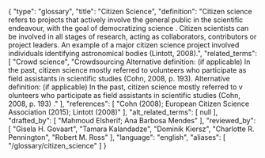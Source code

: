 {
    "type": "glossary",
    "title": "Citizen Science",
    "definition": "Citizen science refers to projects that actively involve the general public in the scientific endeavour, with the goal of democratizing science . Citizen scientists can be involved in all stages of research, acting as collaborators, contributors or project leaders. An example of a major citizen science project involved individuals identifying astronomical bodies (Lintott, 2008).",
    "related_terms": [
        "Crowd science",
        "Crowdsourcing Alternative definition: (if applicable) In the past, citizen science mostly referred to volunteers who participate as field assistants in scientific studies (Cohn, 2008, p. 193). Alternative definition: (if applicable) In the past, citizen science mostly referred to v olunteers who participate as field assistants in scientific studies (Cohn, 2008, p. 193) ."
    ],
    "references": [
        "Cohn (2008); European Citizen Science Association (2015); Lintott (2008)"
    ],
    "alt_related_terms": [
        null
    ],
    "drafted_by": [
        "Mahmoud Elsherif; Ana Barbosa Mendes"
    ],
    "reviewed_by": [
        "Gisela H. Govaart",
        "Tamara Kalandadze",
        "Dominik Kiersz",
        "Charlotte R. Pennington",
        "Robert M. Ross"
    ],
    "language": "english",
    "aliases": [
        "/glossary/citizen_science"
    ]
}